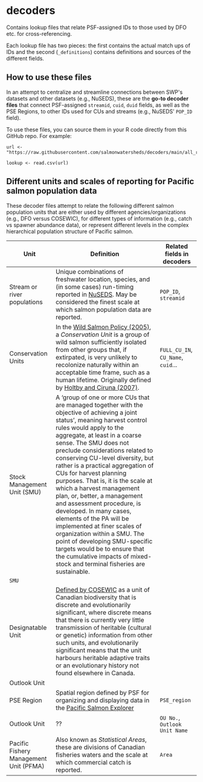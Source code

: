 # decoders
Contains lookup files that relate PSF-assigned IDs to those used by DFO etc. for cross-referencing.

Each lookup file has two pieces: the first contains the actual match ups of IDs and the second (`_definitions`) contains definitions and sources of the different fields. 


## How to use these files

In an attempt to centralize and streamline connections between SWP's datasets and other datasets (e.g., NuSEDS), these are the **go-to decoder files** that connect PSF-assigned `streamid`, `cuid`, `duid` fields, as well as the PSE Regions, to other IDs used for CUs and streams (e.g., NuSEDS' `POP_ID` field).

To use these files, you can source them in your R code directly from this GitHub repo. For example:

```
url <- "https://raw.githubusercontent.com/salmonwatersheds/decoders/main/all_regions_cu_du_smu_decoder.csv"

lookup <- read.csv(url)

```

## Different units and scales of reporting for Pacific salmon population data

These decoder files attempt to relate the following different salmon population units that are either used by different agencies/organizations (e.g., DFO versus COSEWIC), for different types of information (e.g., catch vs spawner abundance data), or represent different levels in the complex hierarchical population structure of Pacific salmon. 

|Unit|Definition|Related fields in decoders|
|---|---|---|
|Stream or river populations|Unique combinations of freshwater location, species, and (in some cases) run-timing reported in [NuSEDS](https://open.canada.ca/data/en/dataset/c48669a3-045b-400d-b730-48aafe8c5ee6). May be considered the finest scale at which salmon population data are reported.|`POP_ID`, `streamid`|
|Conservation Units|In the [Wild Salmon Policy (2005)](https://www.pac.dfo-mpo.gc.ca/fm-gp/salmon-saumon/wsp-pss/index-eng.html), a *Conservation Unit* is a group of wild salmon sufficiently isolated from other groups that, if extirpated, is very unlikely to recolonize naturally within an acceptable time frame, such as a human lifetime. Originally defined by [Holtby and Ciruna (2007)](http://www.dfo-mpo.gc.ca/csas-sccs/publications/resdocs-docrech/2007/2007_070-eng.htm).|`FULL_CU_IN`, `CU_Name`, `cuid`...|
|Stock Management Unit (SMU)|A ‘group of one or more CUs that are managed together with the objective of achieving a joint status’, meaning harvest control rules would apply to the aggregate, at least in a coarse sense. The SMU does not preclude considerations related to conserving CU-level diversity, but rather is a practical aggregation of CUs for harvest planning purposes. That is, it is the scale at which a harvest management plan, or, better, a management and assessment procedure, is developed. In many cases, elements of the PA will be implemented at finer scales of organization within a SMU. The point of developing SMU-specific targets would be to ensure that the cumulative impacts of mixed-stock and terminal fisheries are sustainable.
 |`SMU`|
|Designatable Unit|[Defined by COSEWIC](https://www.cosewic.ca/index.php/en-ca/reports/preparing-status-reports/guidelines-recognizing-designatable-units.html) as a unit of Canadian biodiversity that is discrete and evolutionarily significant, where discrete means that there is currently very little transmission of heritable (cultural or genetic) information from other such units, and evolutionarily significant means that the unit harbours heritable adaptive traits or an evolutionary history not found elsewhere in Canada.|   |
|Outlook Unit|   |   |
|PSE Region|Spatial region defined by PSF for organizing and displaying data in the [Pacific Salmon Explorer](www.salmonexplorer.ca)|`PSE_region`|
|Outlook Unit|??|`OU No.`, `Outlook Unit Name`|
|Pacific Fishery Management Unit (PFMA)|Also known as *Statistical Areas*, these are divisions of Canadian fisheries waters and the scale at which commercial catch is reported.|`Area`|


<!---  
# Not a 1:1 for CU-DU
# Each row is a unique combination of CU-DU
# Cases where part of DU is in one CU and part is in another
# Need a flag to specify the relationship between CU-DU
# - is it a 1:1, nested one way or the other, or more complicated
# - this is currently missing (coded 1-4)
# - Brendan asked what the examples of it getting wi
# Connects with SARA project - need for formal CU/DU decoder
# Carrie has her own decoder file
# Talk to Vesta about spatial data and appraoch to defining CUs
# ** Correcting mistakes - do we do this code wise
# Aiming to send CU/DU maps to COSEWIC secreteriat
# 
--->
